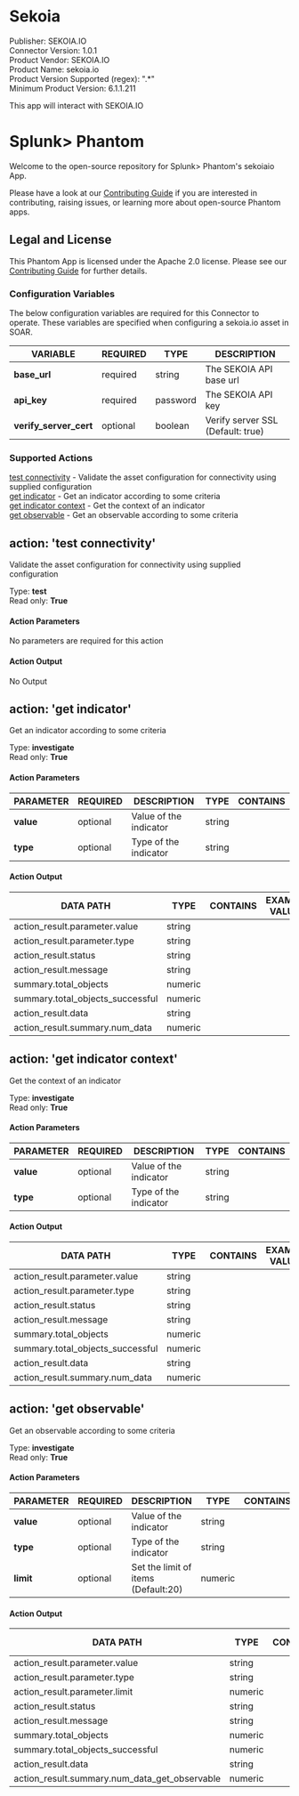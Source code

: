 [comment]: # "Auto-generated SOAR connector documentation"
# Sekoia

Publisher: SEKOIA.IO  
Connector Version: 1.0.1  
Product Vendor: SEKOIA.IO  
Product Name: sekoia.io  
Product Version Supported (regex): ".\*"  
Minimum Product Version: 6.1.1.211  

This app will interact with SEKOIA.IO

# Splunk> Phantom

Welcome to the open-source repository for Splunk> Phantom's sekoiaio App.

Please have a look at our [Contributing Guide](https://github.com/Splunk-SOAR-Apps/.github/blob/main/.github/CONTRIBUTING.md) if you are interested in contributing, raising issues, or learning more about open-source Phantom apps.

## Legal and License

This Phantom App is licensed under the Apache 2.0 license. Please see our [Contributing Guide](https://github.com/Splunk-SOAR-Apps/.github/blob/main/.github/CONTRIBUTING.md#legal-notice) for further details.


### Configuration Variables
The below configuration variables are required for this Connector to operate.  These variables are specified when configuring a sekoia.io asset in SOAR.

VARIABLE | REQUIRED | TYPE | DESCRIPTION
-------- | -------- | ---- | -----------
**base_url** |  required  | string | The SEKOIA API base url
**api_key** |  required  | password | The SEKOIA API key
**verify_server_cert** |  optional  | boolean | Verify server SSL (Default: true)

### Supported Actions  
[test connectivity](#action-test-connectivity) - Validate the asset configuration for connectivity using supplied configuration  
[get indicator](#action-get-indicator) - Get an indicator according to some criteria  
[get indicator context](#action-get-indicator-context) - Get the context of an indicator  
[get observable](#action-get-observable) - Get an observable according to some criteria  

## action: 'test connectivity'
Validate the asset configuration for connectivity using supplied configuration

Type: **test**  
Read only: **True**

#### Action Parameters
No parameters are required for this action

#### Action Output
No Output  

## action: 'get indicator'
Get an indicator according to some criteria

Type: **investigate**  
Read only: **True**

#### Action Parameters
PARAMETER | REQUIRED | DESCRIPTION | TYPE | CONTAINS
--------- | -------- | ----------- | ---- | --------
**value** |  optional  | Value of the indicator | string | 
**type** |  optional  | Type of the indicator | string | 

#### Action Output
DATA PATH | TYPE | CONTAINS | EXAMPLE VALUES
--------- | ---- | -------- | --------------
action_result.parameter.value | string |  |  
action_result.parameter.type | string |  |  
action_result.status | string |  |  
action_result.message | string |  |  
summary.total_objects | numeric |  |  
summary.total_objects_successful | numeric |  |  
action_result.data | string |  |  
action_result.summary.num_data | numeric |  |    

## action: 'get indicator context'
Get the context of an indicator

Type: **investigate**  
Read only: **True**

#### Action Parameters
PARAMETER | REQUIRED | DESCRIPTION | TYPE | CONTAINS
--------- | -------- | ----------- | ---- | --------
**value** |  optional  | Value of the indicator | string | 
**type** |  optional  | Type of the indicator | string | 

#### Action Output
DATA PATH | TYPE | CONTAINS | EXAMPLE VALUES
--------- | ---- | -------- | --------------
action_result.parameter.value | string |  |  
action_result.parameter.type | string |  |  
action_result.status | string |  |  
action_result.message | string |  |  
summary.total_objects | numeric |  |  
summary.total_objects_successful | numeric |  |  
action_result.data | string |  |  
action_result.summary.num_data | numeric |  |    

## action: 'get observable'
Get an observable according to some criteria

Type: **investigate**  
Read only: **True**

#### Action Parameters
PARAMETER | REQUIRED | DESCRIPTION | TYPE | CONTAINS
--------- | -------- | ----------- | ---- | --------
**value** |  optional  | Value of the indicator | string | 
**type** |  optional  | Type of the indicator | string | 
**limit** |  optional  | Set the limit of items (Default:20) | numeric | 

#### Action Output
DATA PATH | TYPE | CONTAINS | EXAMPLE VALUES
--------- | ---- | -------- | --------------
action_result.parameter.value | string |  |  
action_result.parameter.type | string |  |  
action_result.parameter.limit | numeric |  |  
action_result.status | string |  |  
action_result.message | string |  |  
summary.total_objects | numeric |  |  
summary.total_objects_successful | numeric |  |  
action_result.data | string |  |  
action_result.summary.num_data_get_observable | numeric |  |  